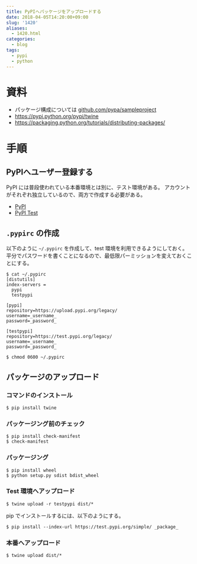 ```yaml
---
title: PyPIへパッケージをアップロードする
date: 2018-04-05T14:20:00+09:00
slug: '1420'
aliases:
  - 1420.html
categories:
  - blog
tags:
  - pypi
  - python
---
```




# 資料

* パッケージ構成については [github.com/pypa/sampleproject](https://github.com/pypa/sampleproject)
* https://pypi.python.org/pypi/twine
* https://packaging.python.org/tutorials/distributing-packages/

# 手順

## PyPIへユーザー登録する

PyPI には普段使われている本番環境とは別に、テスト環境がある。
アカウントがそれぞれ独立しているので、両方で作成する必要がある。

* [PyPI](https://pypi.org/)
* [PyPI Test](https://test.pypi.org/)

## `.pypirc` の作成

以下のように `~/.pypirc` を作成して、test 環境を利用できるようにしておく。
平分でパスワードを書くことになるので、最低限パーミッションを変えておくことにする。

```
$ cat ~/.pypirc
[distutils]
index-servers =
  pypi
  testpypi

[pypi]
repository=https://upload.pypi.org/legacy/
username=_username_
password=_password_

[testpypi]
repository=https://test.pypi.org/legacy/
username=_username_
password=_password_

$ chmod 0600 ~/.pypirc
```

## パッケージのアップロード

### コマンドのインストール

```
$ pip install twine
```

### パッケージング前のチェック

```
$ pip install check-manifest
$ check-manifest
```

### パッケージング

```
$ pip install wheel
$ python setup.py sdist bdist_wheel
```

### Test 環境へアップロード

```
$ twine upload -r testpypi dist/*
```

pip でインストールするには、以下のようにする。

```
$ pip install --index-url https://test.pypi.org/simple/ _package_
```

### 本番へアップロード

```
$ twine upload dist/*
```
